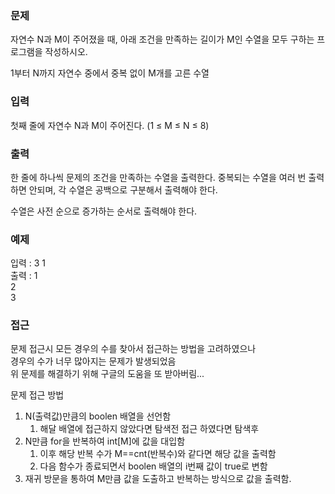 ### 문제
자연수 N과 M이 주어졌을 때, 아래 조건을 만족하는 길이가 M인 수열을 모두 구하는 프로그램을 작성하시오.

1부터 N까지 자연수 중에서 중복 없이 M개를 고른 수열

### 입력
첫째 줄에 자연수 N과 M이 주어진다. (1 ≤ M ≤ N ≤ 8)

### 출력
한 줄에 하나씩 문제의 조건을 만족하는 수열을 출력한다. 중복되는 수열을 여러 번 출력하면 안되며, 각 수열은 공백으로 구분해서 출력해야 한다.

수열은 사전 순으로 증가하는 순서로 출력해야 한다.

### 예제
입력 : 3 1 <br>
출력 : 1 <br> 2  <br> 3 <br>

### 접근
문제 접근시 모든 경우의 수를 찾아서 접근하는 방법을 고려하였으나 <br>
경우의 수가 너무 많아지는 문제가 발생되었음 <br>
위 문제를 해결하기 위해 구글의 도움을 또 받아버림... <br>

문제 접근 방법
1. N(출력값)만큼의 boolen 배열을 선언함
   1. 해달 배열에 접근하지 않았다면 탐색전 접근 하였다면 탐색후
2. N만큼 for을 반복하여 int[M]에 값을 대입함
   1. 이후 해당 반복 수가 M==cnt(반복수)와 같다면 해당 값을 출력함
   2. 다음 함수가 종료되면서 boolen 배열의 i번째 값이 true로 변함
3. 재귀 방문을 통하여 M만큼 값을 도출하고 반복하는 방식으로 값을 출력함.

